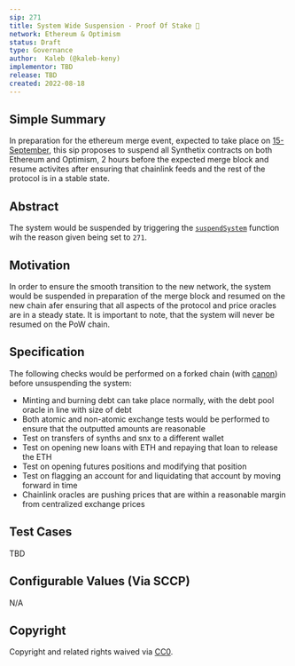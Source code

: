 ```yaml
---
sip: 271
title: System Wide Suspension - Proof Of Stake 🐼 
network: Ethereum & Optimism
status: Draft
type: Governance
author:  Kaleb (@kaleb-keny)
implementor: TBD
release: TBD
created: 2022-08-18
---
```


## Simple Summary

In preparation for the ethereum merge event, expected to take place on [15-September](https://bordel.wtf/), this sip proposes to suspend all Synthetix contracts on both Ethereum and Optimism, 2 hours before the expected merge block and resume activites after ensuring that chainlink feeds and the rest of the protocol is in a stable state.

## Abstract

<!--A short (~200 word) description of the proposed change, the abstract should clearly describe the proposed change. This is what *will* be done if the SIP is implemented, not *why* it should be done or *how* it will be done. If the SIP proposes deploying a new contract, write, "we propose to deploy a new contract that will do x".-->

The system would be suspended by triggering the [`suspendSystem`](https://etherscan.io/address/0x696c905F8F8c006cA46e9808fE7e00049507798F#writeContract#F20) function wih the reason given being set to `271`.

## Motivation

<!--This is the problem statement. This is the *why* of the SIP. It should clearly explain *why* the current state of the protocol is inadequate.  It is critical that you explain *why* the change is needed, if the SIP proposes changing how something is calculated, you must address *why* the current calculation is innaccurate or wrong. This is not the place to describe how the SIP will address the issue!-->

In order to ensure the smooth transition to the new network, the system would be suspended in preparation of the merge block and resumed on the new chain afer ensuring that all aspects of the protocol and price oracles are in a steady state. It is important to note, that the system will never be resumed on the PoW chain.

## Specification

The following checks would be performed on a forked chain (with [canon](https://usecannon.com/)) before unsuspending the system:
- Minting and burning debt can take place normally, with the debt pool oracle in line with size of debt
- Both atomic and non-atomic exchange tests would be performed to ensure that the outputted amounts are reasonable  
- Test on transfers of synths and snx to a different wallet
- Test on opening new loans with ETH and repaying that loan to release the ETH
- Test on opening futures positions and modifying that position
- Test on flagging an account for and liquidating that account by moving forward in time
- Chainlink oracles are pushing prices that are within a reasonable margin from centralized exchange prices

## Test Cases

TBD

## Configurable Values (Via SCCP)

N/A

## Copyright

Copyright and related rights waived via [CC0](https://creativecommons.org/publicdomain/zero/1.0/).
